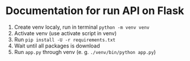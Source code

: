 # Documentation for run API on Flask

1. Create venv localy, run in terminal `python -m venv venv`
1. Activate venv (use activate script in venv)
1. Run `pip install -U -r requirements.txt`
1. Wait until all packages is download
1. Run `app.py` through venv (e. g. `./venv/bin/python app.py`)
